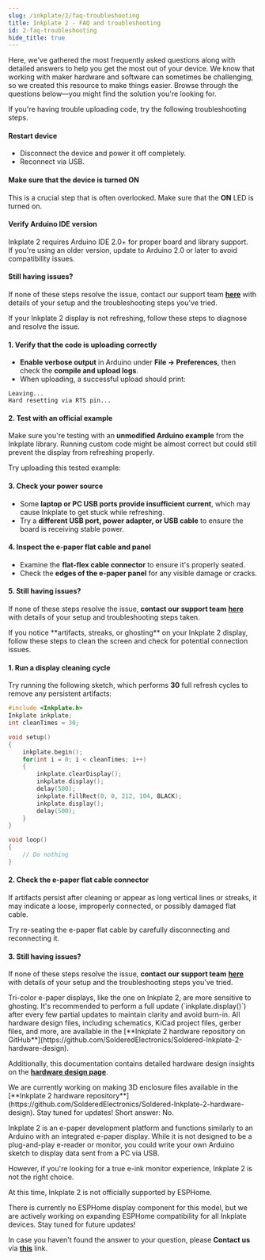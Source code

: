```yaml
---
slug: /inkplate/2/faq-troubleshooting
title: Inkplate 2 - FAQ and troubleshooting
id: 2-faq-troubleshooting
hide_title: true
---
```



<SectionTitle title="FAQ and troubleshooting" backgroundImage="/img/faq.webp" />

Here, we've gathered the most frequently asked questions along with detailed answers to help you get the most out of your device. We know that working with maker hardware and software can sometimes be challenging, so we created this resource to make things easier. Browse through the questions below—you might find the solution you're looking for.

<ExpandableSection title="I can't upload code to Inkplate 2">
If you're having trouble uploading code, try the following troubleshooting steps.

#### Restart device
- Disconnect the device and power it off completely.
- Reconnect via USB.  

#### Make sure that the device is turned ON
This is a crucial step that is often overlooked. Make sure that the **ON** LED is turned on.

#### Verify Arduino IDE version
Inkplate 2 requires Arduino IDE 2.0+ for proper board and library support.  
If you're using an older version, update to Arduino 2.0 or later to avoid compatibility issues.

#### Still having issues?
If none of these steps resolve the issue, contact our support team [**here**](https://soldered.com/contact/) with details of your setup and the troubleshooting steps you've tried.
</ExpandableSection>

<ExpandableSection title="My display won't refresh, what am I doing wrong?">
If your Inkplate 2 display is not refreshing, follow these steps to diagnose and resolve the issue.

#### 1. Verify that the code is uploading correctly
- **Enable verbose output** in Arduino under **File → Preferences**, then check the **compile and upload logs**.
- When uploading, a successful upload should print:

```
Leaving... 
Hard resetting via RTS pin...
```

#### 2. Test with an official example
Make sure you're testing with an **unmodified Arduino example** from the Inkplate library. Running custom code might be almost correct but could still prevent the display from refreshing properly.

Try uploading this tested example:

<QuickLink 
  title="Inkplate2_Black_And_White.ino" 
  description="Full example using black and white display mode on Inkplate 2." 
  url="https://github.com/SolderedElectronics/Inkplate-Arduino-library/blob/dev/examples/Inkplate2/Basic/Inkplate2_Black_And_White/Inkplate2_Black_And_White.ino" 
/>

#### 3. Check your power source
- Some **laptop or PC USB ports provide insufficient current**, which may cause Inkplate to get stuck while refreshing.
- Try a **different USB port, power adapter, or USB cable** to ensure the board is receiving stable power.

#### 4. Inspect the e-paper flat cable and panel
- Examine the **flat-flex cable connector** to ensure it's properly seated.
- Check the **edges of the e-paper panel** for any visible damage or cracks.
<CenteredImage src="/img/inkplate_6_motion/flat_cable.jpg" alt="Inkplate 2 e-Paper flat cable" caption="E-paper flat cable connector" width="500px"/>

#### 5. Still having issues?
If none of these steps resolve the issue, **contact our support team** [**here**](https://soldered.com/contact/) with details of your setup and troubleshooting steps taken.
</ExpandableSection>

<ExpandableSection title="My display refreshes but has artifacts/streaks">
If you notice **artifacts, streaks, or ghosting** on your Inkplate 2 display, follow these steps to clean the screen and check for potential connection issues.

#### 1. Run a display cleaning cycle
Try running the following sketch, which performs **30** full refresh cycles to remove any persistent artifacts:

```cpp
#include <Inkplate.h>
Inkplate inkplate;
int cleanTimes = 30;

void setup()
{
    inkplate.begin();
    for(int i = 0; i < cleanTimes; i++)
    {
        inkplate.clearDisplay();
        inkplate.display();
        delay(500);
        inkplate.fillRect(0, 0, 212, 104, BLACK);
        inkplate.display();
        delay(500);
    }
}

void loop()
{
    // Do nothing
}
```

#### 2. Check the e-paper flat cable connector
If artifacts persist after cleaning or appear as long vertical lines or streaks, it may indicate a loose, improperly connected, or possibly damaged flat cable.

Try re-seating the e-paper flat cable by carefully disconnecting and reconnecting it.

<CenteredImage src="/img/inkplate_6_motion/flat_cable.jpg" alt="Inkplate 2 e-Paper flat cable" caption="E-paper flat cable connector" width="500px"/>

#### 3. Still having issues?
If none of these steps resolve the issue, **contact our support team** [**here**](https://soldered.com/contact/) with details of your setup and the troubleshooting steps you've tried.
</ExpandableSection>

<ExpandableSection title="Can I use partial update all the time on Inkplate 2?">
Tri-color e-paper displays, like the one on Inkplate 2, are more sensitive to ghosting. It's recommended to perform a full update (`inkplate.display()`) after every few partial updates to maintain clarity and avoid burn-in.
</ExpandableSection>

<ExpandableSection title="Where can I find hardware files and schematics for Inkplate 2?">
All hardware design files, including schematics, KiCad project files, gerber files, and more, are available in the [**Inkplate 2 hardware repository on GitHub**](https://github.com/SolderedElectronics/Soldered-Inkplate-2-hardware-design).

Additionally, this documentation contains detailed hardware design insights on the [**hardware design page**](/inkplate/2/hardware/design/).
</ExpandableSection>

<ExpandableSection title="Where can I download the 3D files for the enclosure for Inkplate 2?">
We are currently working on making 3D enclosure files available in the [**Inkplate 2 hardware repository**](https://github.com/SolderedElectronics/Soldered-Inkplate-2-hardware-design). Stay tuned for updates!
</ExpandableSection>

<ExpandableSection title="Can I use Inkplate 2 as an e-reader/monitor?">
Short answer: No.  

Inkplate 2 is an e-paper development platform and functions similarly to an Arduino with an integrated e-paper display. While it is not designed to be a plug-and-play e-reader or monitor, you could write your own Arduino sketch to display data sent from a PC via USB.

However, if you're looking for a true e-ink monitor experience, Inkplate 2 is not the right choice.
</ExpandableSection>

<ExpandableSection title="Can I use Inkplate 2 with ESPHome/Home Assistant?">
At this time, Inkplate 2 is not officially supported by ESPHome.  

There is currently no ESPHome display component for this model, but we are actively working on expanding ESPHome compatibility for all Inkplate devices. Stay tuned for future updates!
</ExpandableSection>

<InfoBox>In case you haven't found the answer to your question, please **Contact us** via [**this**](https://soldered.com/contact/) link.</InfoBox>